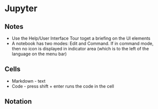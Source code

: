 # Jupyter

## Notes
* Use the Help/User Interface Tour toget a briefing on the UI elements
* A notebook has two modes: Edit and Command.  If in command mode, then no icon is displayed in indicator area  (which is to the left of the language on the menu bar)

## Cells 
* Markdown - text
* Code - press shift + enter runs the code in the cell

## Notation

